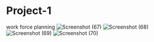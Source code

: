 # Project-1
work force planning
![Screenshot (67)](https://user-images.githubusercontent.com/113148389/189357293-06b23071-52c2-46aa-947b-1f790c7bbf81.png)
![Screenshot (68)](https://user-images.githubusercontent.com/113148389/189357371-540a0efa-5fa6-4700-9e1e-380e736ced1a.png)
![Screenshot (69)](https://user-images.githubusercontent.com/113148389/189357415-fdf55a49-2e0d-4590-b37c-1f4bb69767d6.png)
![Screenshot (70)](https://user-images.githubusercontent.com/113148389/189357440-68988672-813f-4caa-9b00-b8ba8a87da3b.png)
